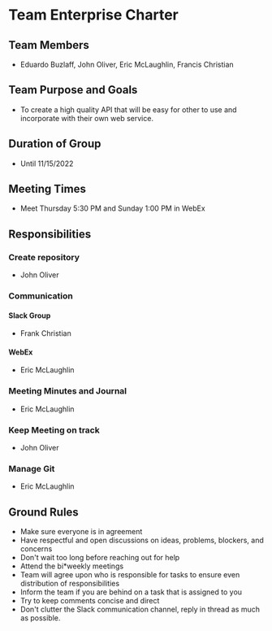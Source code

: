 # Team Enterprise Charter

## Team Members
* Eduardo Buzlaff, John Oliver, Eric McLaughlin, Francis Christian

## Team Purpose and Goals
* To create a high quality API that will be easy for other to use and incorporate with their own web service.

## Duration of Group
* Until 11/15/2022

## Meeting Times
* Meet Thursday 5:30 PM and Sunday 1:00 PM in WebEx

## Responsibilities
### Create repository
* John Oliver

### Communication
#### Slack Group
* Frank Christian
#### WebEx 
* Eric McLaughlin

### Meeting Minutes and Journal
* Eric McLaughlin

### Keep Meeting on track
* John Oliver

### Manage Git
* Eric McLaughlin

## Ground Rules
* Make sure everyone is in agreement
* Have respectful and open discussions on ideas, problems, blockers, and concerns
* Don't wait too long before reaching out for help
* Attend the bi*weekly meetings
* Team will agree upon who is responsible for tasks to ensure even distribution of responsibilities
* Inform the team if you are behind on a task that is assigned to you
* Try to keep comments concise and direct
* Don't clutter the Slack communication channel, reply in thread as much as possible. 